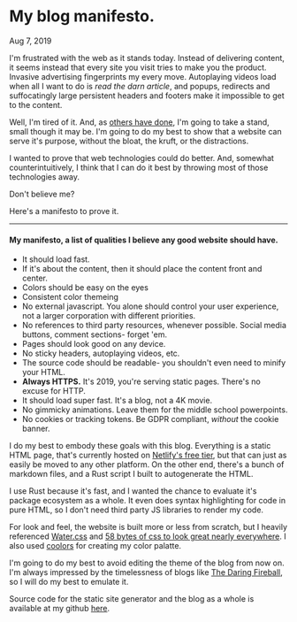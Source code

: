 # My blog manifesto.
<time>Aug 7, 2019</time>

I'm frustrated with the web as it stands today. Instead of delivering content, it seems instead that every site you visit tries to make you the product. Invasive advertising fingerprints my every move. Autoplaying videos load when all I want to do is _read the darn article_, and popups, redirects and suffocatingly large persistent headers and footers make it impossible to get to the content.

Well, I'm tired of it. And, as [others have done](https://sheep.horse/2016/6/a_website_manifesto_-_introducing_sheep.horse.html), I'm going to take a stand, small though it may be. I'm going to do my best to show that a website can serve it's purpose, without the bloat, the kruft, or the distractions.

I wanted to prove that web technologies could do better. And, somewhat counterintuitively, I think that I can do it best by throwing most of those technologies away.

Don't believe me?

Here's a manifesto to prove it.

---

#### My manifesto, a list of qualities I believe any good website should have.

- It should load fast.
- If it's about the content, then it should place the content front and center.
- Colors should be easy on the eyes
- Consistent color themeing
- No external javascript. You alone should control your user experience, not a larger corporation with different priorities.
- No references to third party resources, whenever possible. Social media buttons, comment sections- forget 'em.
- Pages should look good on any device.
- No sticky headers, autoplaying videos, etc.
- The source code should be readable- you shouldn't even need to minify your HTML.
- **Always HTTPS.** It's 2019, you're serving static pages. There's no excuse for HTTP.
- It should load super fast. It's a blog, not a 4K movie.
- No gimmicky animations. Leave them for the middle school powerpoints.
- No cookies or tracking tokens. Be GDPR compliant, _without_ the cookie banner.

I do my best to embody these goals with this blog. Everything is a static HTML page, that's currently hosted on [Netlify's free tier](https://www.netlify.com), but that can just as easily be moved to any other platform. On the other end, there's a bunch of markdown files, and a Rust script I built to autogenerate the HTML.

I use Rust because it's fast, and I wanted the chance to evaluate it's package ecosystem as a whole. It even does syntax highlighting for code in pure HTML, so I don't need third party JS libraries to render my code.

For look and feel, the website is built more or less from scratch, but I heavily referenced [Water.css](https://watercss.netlify.com/) and [58 bytes of css to look great nearly everywhere](https://jrl.ninja/etc/1/). I also used [coolors](https://coolors.co) for creating my color palatte.

I'm going to do my best to avoid editing the theme of the blog from now on. I'm always impressed by the timelessness of blogs like [The Daring Fireball](https://daringfireball.net/), so I will do my best to emulate it.

Source code for the static site generator and the blog as a whole is available at my github [here](https://github.com/arya-k/blog/).

